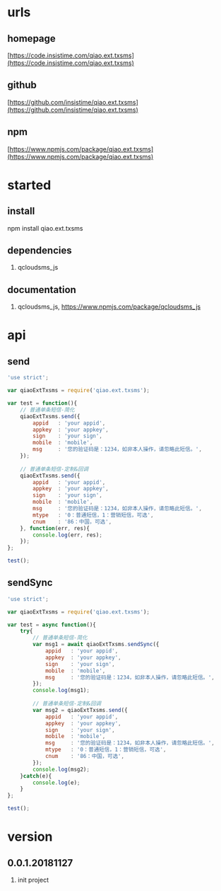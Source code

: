 # urls
## homepage
[https://code.insistime.com/qiao.ext.txsms](https://code.insistime.com/qiao.ext.txsms)

## github
[https://github.com/insistime/qiao.ext.txsms](https://github.com/insistime/qiao.ext.txsms)

## npm
[https://www.npmjs.com/package/qiao.ext.txsms](https://www.npmjs.com/package/qiao.ext.txsms)

# started
## install
npm install qiao.ext.txsms

## dependencies
1. qcloudsms_js

## documentation
1. qcloudsms_js, https://www.npmjs.com/package/qcloudsms_js

# api
## send
```javascript
'use strict';

var qiaoExtTxsms = require('qiao.ext.txsms');

var test = function(){
	// 普通单条短信-简化
	qiaoExtTxsms.send({
		appid 	: 'your appid',
		appkey	: 'your appkey',
		sign	: 'your sign',
		mobile	: 'mobile',
		msg		: '您的验证码是：1234，如非本人操作，请忽略此短信。',
	});
	
	// 普通单条短信-定制&回调
	qiaoExtTxsms.send({
		appid 	: 'your appid',
		appkey	: 'your appkey',
		sign	: 'your sign',
		mobile	: 'mobile',
		msg		: '您的验证码是：1234，如非本人操作，请忽略此短信。',
		mtype	: '0：普通短信，1：营销短信，可选',
		cnum	: '86：中国，可选',
	}, function(err, res){
		console.log(err, res);
	});
};

test();
```

## sendSync
```javascript
'use strict';

var qiaoExtTxsms = require('qiao.ext.txsms');

var test = async function(){
	try{
		// 普通单条短信-简化
		var msg1 = await qiaoExtTxsms.sendSync({
			appid 	: 'your appid',
			appkey	: 'your appkey',
			sign	: 'your sign',
			mobile	: 'mobile',
			msg		: '您的验证码是：1234，如非本人操作，请忽略此短信。',
		});
		console.log(msg1);
		
		// 普通单条短信-定制&回调
		var msg2 = qiaoExtTxsms.send({
			appid 	: 'your appid',
			appkey	: 'your appkey',
			sign	: 'your sign',
			mobile	: 'mobile',
			msg		: '您的验证码是：1234，如非本人操作，请忽略此短信。',
			mtype	: '0：普通短信，1：营销短信，可选',
			cnum	: '86：中国，可选',
		});
		console.log(msg2);
	}catch(e){
		console.log(e);
	}
};

test();
```

# version
## 0.0.1.20181127
1. init project